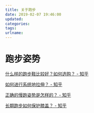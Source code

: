 ```yaml
---
title: 关于跑步
date: 2019-02-07 19:46:00
updated:
categories:
tags:
urlname:
---
```


# 跑步姿势

[什么样的跑步鞋比较好？如何选购？ - 知乎](https://www.zhihu.com/question/19937281)

[如何进行系统地拉伸？ - 知乎](https://www.zhihu.com/question/22753039)

[正确的慢跑姿势是怎样的？ - 知乎](https://www.zhihu.com/question/20693323)

[长期跑步如何保护膝盖？ - 知乎](https://www.zhihu.com/question/20772183)

<!-- more -->

